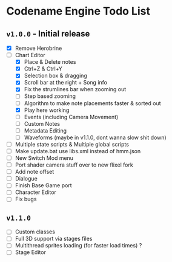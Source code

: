 # Codename Engine Todo List

## `v1.0.0` - Initial release

- [x] Remove Herobrine
- [ ] Chart Editor
	- [x] Place & Delete notes
	- [x] Ctrl+Z & Ctrl+Y
	- [x] Selection box & dragging
	- [x] Scroll bar at the right + Song info
	- [x] Fix the strumlines bar when zooming out
	- [ ] Step based zooming
	- [ ] Algorithm to make note placements faster & sorted out
	- [x] Play here working
	- [ ] Events (including Camera Movement)
	- [ ] Custom Notes
	- [ ] Metadata Editing
	- [ ] Waveforms (maybe in v1.1.0, dont wanna slow shit down)
- [ ] Multiple state scripts & Multiple global scripts
- [ ] Make update.bat use libs.xml instead of hmm.json
- [ ] New Switch Mod menu
- [ ] Port shader camera stuff over to new flixel fork
- [ ] Add note offset
- [ ] Dialogue
- [ ] Finish Base Game port
- [ ] Character Editor
- [ ] Fix bugs

## `v1.1.0`

- [ ] Custom classes
- [ ] Full 3D support via stages files
- [ ] Multithread sprites loading (for faster load times) ?
- [ ] Stage Editor